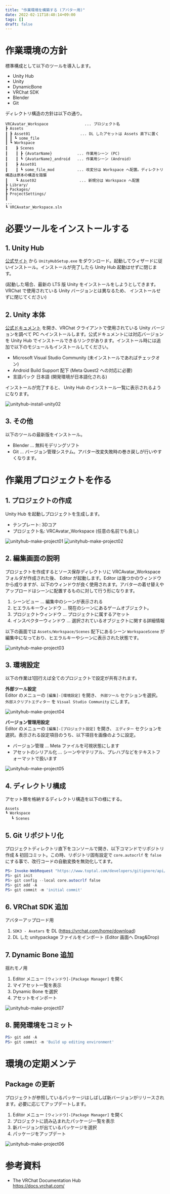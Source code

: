 ```yaml
---
title: "作業環境を構築する (アバター用)"
date: 2022-02-11T18:40:14+09:00
tags: []
draft: false
---
```


# 作業環境の方針
標準構成として以下のツールを導入します。

* Unity Hub
* Unity
* DynamicBone
* VRChat SDK
* Blender
* Git

ディレクトリ構造の方針は以下の通り。

```
VRCAvatar_Workspace                ... プロジェクト名
┣ Assets
┃ ┣ Asset01                      ... DL したアセットは Assets 直下に置く
┃ ┃ ┗ some_file
┃ ┗ Workspace
┃ 　 ┣ Scenes
┃ 　 ┃ ┣ {AvatarName}           ... 作業用シーン (PC)
┃ 　 ┃ ┗ {AvatarName}_android   ... 作業用シーン (Android)
┃ 　 ┣ Asset01
┃ 　 ┃ ┗ some_file_mod          ... 改変分は Workspace へ配置。ディレクトリ構造は原本の構造を踏襲
┃ 　 ┗ Asset02                   ... 新規分は Workspace へ配置
┣ Library/
┣ Packages/
┣ ProjectSettings/
┃
...
┗ VRCAvatar_Workspace.sln
```

# 必要ツールをインストールする

## 1. Unity Hub
[公式サイト](https://unity.com/download) から `UnityHubSetup.exe` をダウンロード。起動してウィザードに従いインストール。インストールが完了したら Unity Hub 起動はせずに閉じます。

(起動した場合、最新の LTS 版 Unity をインストールをしようとしてきます。 VRChat で使用されている Unity バージョンとは異なるため、 インストールせずに閉じてください)

## 2. Unity 本体
[公式ドキュメント](https://docs.vrchat.com/docs/current-unity-version) を開き、VRChat クライアントで使用されている Unity バージョンを調べて PC へインストールします。公式ドキュメントには対応バージョンを Unity Hub でインストールできるリンクがあります。インストール時には追加で以下のモジュールもインストールしてください。

* Microsoft Visual Studio Community (未インストールであればチェックオン)
* Android Build Support 配下 (Meta Quest2 への対応に必要)
* 言語パック 日本語 (開発環境が日本語化される)

インストールが完了すると、 Unity Hub のインストール一覧に表示されるようになります。

![unityhub-install-unity02](image/unityhub-install-unity02.jpg)

## 3. その他
以下のツールの最新版をインストール。

* Blender ... 無料モデリングソフト
* Git ... バージョン管理システム。アバター改変失敗時の巻き戻しが行いやすくなります。

# 作業用プロジェクトを作る
## 1. プロジェクトの作成
Unity Hub を起動しプロジェクトを生成します。

* テンプレート: 3Dコア
* プロジェクト名: VRCAvatar_Workspace (任意の名前でも良し)

![unityhub-make-project01](image/unityhub-make-project01.jpg)
![unityhub-make-project02](image/unityhub-make-project02.jpg)

## 2. 編集画面の説明
プロジェクトを作成するとソース保存ディレクトリに VRCAvatar_Workspace フォルダが作成された後、 Editor が起動します。Editor は幾つかのウィンドウから成りますが、以下のウィンドウが良く使用されます。アバターの着せ替えやアップロードはシーンに配置するものに対して行う形になります。

1. シーンビュー ... 編集中のシーンが表示される
2. ヒエラルキーウィンドウ ... 現在のシーンにあるゲームオブジェクト。
3. プロジェクトウィンドウ ... プロジェクトに属するアセット
4. インスペクターウィンドウ ... 選択されているオブジェクトに関する詳細情報

以下の画面では `Assets/Workspace/Scenes` 配下にあるシーン `WorkspaceScene` が編集中になっており、ヒエラルキーやシーンに表示された状態です。

![unityhub-make-project03](image/unityhub-make-project03.png)

## 3. 環境設定
以下の作業は1回行えば全てのプロジェクトで設定が共有されます。  

**外部ツール設定**  
Editor のメニューの `[編集]-[環境設定]` を開き、 `外部ツール` セクションを選択。 `外部スクリプトエディター` を `Visual Studio Community` にします。

![unityhub-make-project04](image/unityhub-make-project04.png)

**バージョン管理用設定**  
Editor のメニューの `[編集]-[プロジェクト設定]` を開き、 `エディター` セクションを選択。表示される設定項目のうち、以下項目を画像のように設定。

* バージョン管理 ... Meta ファイルを可視状態にします
* アセットのシリアル化 ... シーンやマテリアル、プレハブなどをテキストフォーマットで扱います

![unityhub-make-project05](image/unityhub-make-project05.png)

## 4. ディレクトリ構成
アセット類を格納するディレクトリ構造を以下の様にする。  

```
Assets
┗ Workspace
　 ┗ Scenes
```

## 5. Git リポジトリ化
プロジェクトディレクトリ直下をコンソールで開き、以下コマンドでリポジトリ作成 & 初回コミット。この時、リポジトリ固有設定で `core.autocrlf` を `false` にする事で、改行コードの自動変換を無効化してます。

```powershell
PS> Invoke-WebRequest "https://www.toptal.com/developers/gitignore/api/Unity" -OutFile ".gitignore"
PS> git init
PS> git config --local core.autocrlf false
PS> git add -A
PS> git commit -m 'initial commit'
```

## 6. VRChat SDK 追加
アバターアップロード用

1. `SDK3 - Avatars` を DL (https://vrchat.com/home/download)
2. DL した unitypackage ファイルをインポート (Editor 画面へ Drag&Drop)

## 7. Dynamic Bone 追加
揺れモノ用

1. Editor メニュー `[ウィンドウ]-[Package Manager]` を開く
2. マイアセット一覧を表示
3. Dynamic Bone を選択
4. アセットをインポート

![unityhub-make-project07](image/unityhub-make-project07.png)

## 8. 開発環境をコミット

```powershell
PS> git add -A
PS> git commit -m 'Build up editing environment'
```

# 環境の定期メンテ
## Package の更新
プロジェクトが参照しているパッケージはしばしば新バージョンがリリースされます。必要に応じてアップデートします。

1. Editor メニュー `[ウィンドウ]-[Package Manager]` を開く
2. プロジェクトに読み込まれたパッケージ一覧を表示
3. 新バージョンが出ているパッケージを選択
4. パッケージをアップデート

![unityhub-make-project06](image/unityhub-make-project06.png)

# 参考資料
* The VRChat Documentation Hub  
  https://docs.vrchat.com/